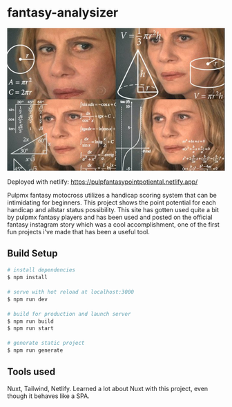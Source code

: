 # fantasy-analysizer

<img src="./static/ogImage.png" alt="woman doing math in her head" width="700"/>

Deployed with netlify: https://pulpfantasypointpotiental.netlify.app/

Pulpmx fantasy motocross utilizes a handicap scoring system that can be intimidating for beginners. This project shows the point potential for each handicap and allstar status possibility. This site has gotten used quite a bit by pulpmx fantasy players and has been used and posted on the official fantasy instagram story which was a cool accomplishment, one of the first fun projects i've made that has been a useful tool.

## Build Setup

```bash
# install dependencies
$ npm install

# serve with hot reload at localhost:3000
$ npm run dev

# build for production and launch server
$ npm run build
$ npm run start

# generate static project
$ npm run generate
```

## Tools used

Nuxt, Tailwind, Netlify. Learned a lot about Nuxt with this project, even though it behaves like a SPA.
